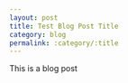 ```yaml
---
layout: post
title: Test Blog Post Title
category: blog
permalink: :category/:title
---
```

This is a blog post
